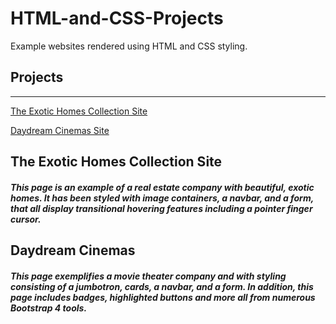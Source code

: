 # **HTML-and-CSS-Projects**
Example websites rendered using HTML and CSS styling.

## **Projects**
---
[The Exotic Homes Collection Site](https://github.com/MDFranciss/HTML-and-CSS-Projects/tree/main/Space_Station)

[Daydream Cinemas Site](https://github.com/MDFranciss/HTML-and-CSS-Projects/tree/main/bootstrap4_project)

## The Exotic Homes Collection Site
##### This page is an example of a real estate company with beautiful, exotic homes.  It has been styled with image containers, a navbar, and a form, that all display transitional hovering features including a pointer finger cursor.

## Daydream Cinemas
##### This page exemplifies a movie theater company and with styling consisting of a jumbotron, cards, a navbar, and a form.  In addition, this page includes badges, highlighted buttons and more all from numerous Bootstrap 4 tools.